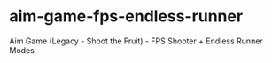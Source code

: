 # aim-game-fps-endless-runner
Aim Game (Legacy - Shoot the Fruit) - FPS Shooter + Endless Runner Modes
